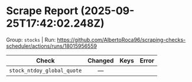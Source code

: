 # Scrape Report (2025-09-25T17:42:02.248Z)

Group: `stocks`  |  Run: https://github.com/AlbertoRoca96/scraping-checks-scheduler/actions/runs/18015956559

| Check | Changed | Keys | Error |
|---|:---:|:--|:--|
| `stock_ntdoy_global_quote` | — |  |  |
